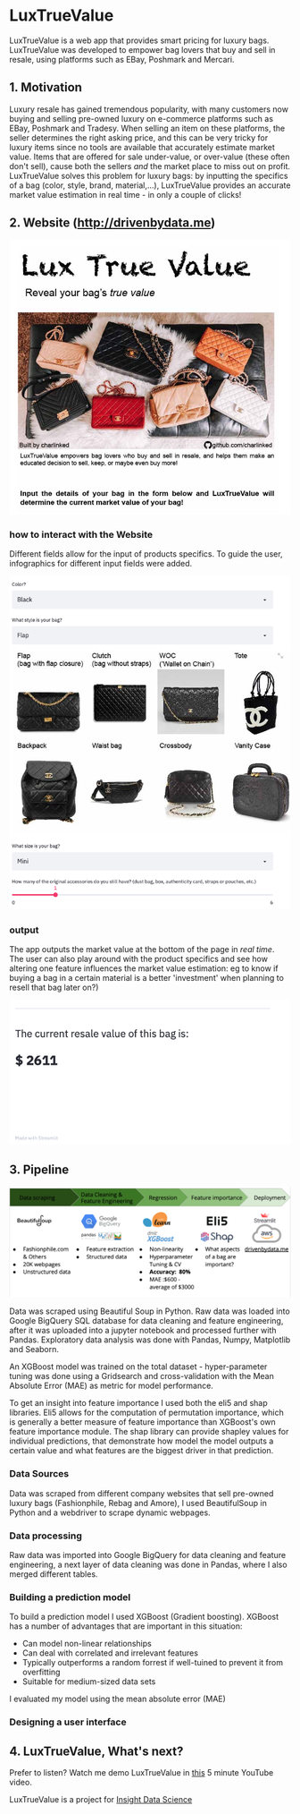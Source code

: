 # LuxTrueValue

LuxTrueValue is a web app that provides smart pricing for luxury bags. LuxTrueValue was developed to empower bag lovers that buy and sell in resale, using platforms such as EBay, Poshmark and Mercari.

## 1. Motivation

Luxury resale has gained tremendous popularity, with many customers now buying and selling pre-owned luxury on e-commerce platforms such as EBay, Poshmark and Tradesy. When selling an item on these platforms, the seller determines the right asking price, and this can be very tricky for luxury items since no tools are available that accurately estimate market value. Items that are offered for sale under-value, or over-value (these often don't sell), cause both the sellers *and* the market place to miss out on profit. LuxTrueValue solves this problem for luxury bags: by inputting the specifics of a bag (color, style, brand, material,...), LuxTrueValue provides an accurate market value estimation in real time - in only a couple of clicks!

## 2. Website (http://drivenbydata.me)

![Image of homepage](https://github.com/charlinked/LuxTrueValue/blob/master/figures/homepage.png)

### how to interact with the Website
Different fields allow for the input of products specifics. To guide the user, infographics for different input fields were added.

![Image of selectionboxes](https://github.com/charlinked/LuxTrueValue/blob/master/figures/selectionboxes.png)

### output

The app outputs the market value at the bottom of the page in *real time*. The user can also play around with the product specifics and see how altering one feature influences the market value estimation: eg to know if buying a bag in a certain material is a better 'investment' when planning to resell that bag later on?)

![Image of output](https://github.com/charlinked/LuxTrueValue/blob/master/figures/output.png)

## 3. Pipeline

![Image of pipeline](https://github.com/charlinked/LuxTrueValue/blob/master/figures/pipeline.png)

Data was scraped using Beautiful Soup in Python. Raw data was loaded into Google BigQuery SQL database for data cleaning and feature engineering, after it was uploaded into a jupyter notebook and processed further with Pandas. Exploratory data analysis was done with Pandas, Numpy, Matplotlib and Seaborn.

An XGBoost model was trained on the total dataset - hyper-parameter tuning was done using a Gridsearch and cross-validation with the Mean Absolute Error (MAE) as metric for model performance.

To get an insight into feature importance I used both the eli5 and shap libraries. Eli5 allows for the computation of permutation importance, which is generally a better measure of feature importance than XGBoost's own feature importance module. The shap library can provide shapley values for individual predictions, that demonstrate how model the model outputs a certain value and what features are the biggest driver in that prediction.

### Data Sources

Data was scraped from different company websites that sell pre-owned luxury bags (Fashionphile, Rebag and Amore), I used BeautifulSoup in Python and a webdriver to scrape dynamic webpages.

### Data processing

Raw data was imported into Google BigQuery for data cleaning and feature engineering, a next layer of data cleaning was done in Pandas, where I also merged different tables.

### Building a prediction model

To build a prediction model I used XGBoost (Gradient boosting). XGBoost has a number of advantages that are important in this situation:
- Can model non-linear relationships
- Can deal with correlated and irrelevant features
- Typically outperforms a random forrest if well-tuined to prevent it from overfitting
- Suitable for medium-sized data sets

I evaluated my model using the mean absolute error (MAE)

### Designing a user interface

## 4. LuxTrueValue, What's next?

Prefer to listen? Watch me demo LuxTrueValue in [this](https://www.youtube.com/watch?v=G4gp2c0PrRU) 5 minute YouTube video.

LuxTrueValue is a project for [Insight Data Science](https://insightfellows.com/data-science)
